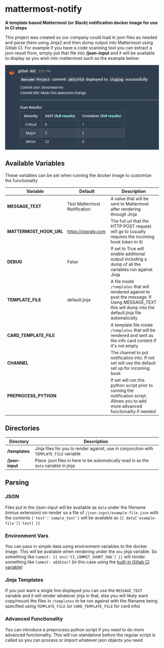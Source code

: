 # mattermost-notify
**A template based Mattermost (or Slack) notification docker image for use in CI steps**

This project was created so our company could load in json files as needed and parse them using Jinja2 and then dump output into Mattermost using Gitlab CI. For example if you have a code scanning tool you can extract a json result from, simply put that file into **/json-input** and it will be available to display as you wish into mattermost such as the example below:

![Possible mattermost output](https://raw.githubusercontent.com/devonwarren/mattermost-notify/master/screenshot.png)

## Available Variables
These variables can be set when running the docker image to customize the functionality

| Variable | Default | Description |
| --- | --- | --- |
| **MESSAGE_TEXT** | Test Mattermost Notification | A value that will be sent to Mattermost after rendering through Jinja |
| **MATTERMOST_HOOK_URL** | https://google.com | The full url that the HTTP POST request will go to (usually requires the incoming hook token in it) |
| **DEBUG** | False | If set to True will enable additional output including a dump of all the variables run against Jinja |
| **TEMPLATE_FILE** | default.jinja | A file inside `/templates` that will rendered against to post the message. If Using MESSAGE_TEXT this will dump into the default.jinja file automatically |
| **CARD_TEMPLATE_FILE** |  | A template file inside `/templates` that will be rendered and sent as the info card content if it's not empty |
| **CHANNEL** |  | The channel to put notification into. If not set will use the default set up for incoming hook |
| **PREPROCESS_PYTHON** |  | If set will run this python script prior to running the notification script. Allows you to add more advanced functionality if needed |

## Directories

| Directory | Description |
| --- | --- |
| **/templates** | Jinja files for you to render against, use in conjunction with `TEMPLATE_FILE` variable |
| **/json-input** | Place .json files in here to be automatically read in as the `data` variable in jinja |

## Parsing

### JSON
Files put in the /json-input will be available as `data` under the filename (minus extension) on render so a file of `/json-input/example-file.json` with the contents `{'test':'sample_text'}` will be available as `{{ data['example-file']['test] }}`

### Environment Vars
You can pass in simple data using environment variables to the docker image. This will be available when rendering under the `env` jinja variable. So something like `Commit: {{ env['CI_COMMIT_SHORT_SHA'] }}` will render something like `Commit: a82b1ac7` (in this case using the [built-in Gitlab CI variable](https://docs.gitlab.com/ee/ci/variables/#syntax-of-environment-variables-in-job-scripts]))

### Jinja Templates
If you just want a single line displayed you can use the `MESSAGE_TEXT` variable and it will render whatever jinja in that, else you will likely want copy/mount the files in `/templates` to be run against with the filename being specified using `TEMPLATE_FILE` (or `CARD_TEMPLATE_FILE` for card info)

### Advanced Functionality
You can introduce a preprocess python script if you need to do more advanced functionality. This will run standalone before the regular script is called so you can process or import whatever json objects you need
